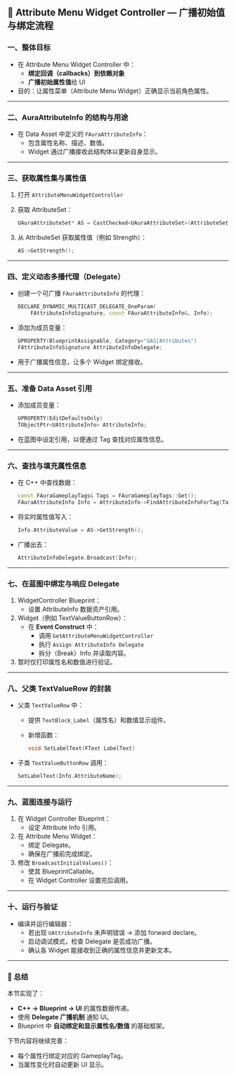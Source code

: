 ## 🎯 Attribute Menu Widget Controller — 广播初始值与绑定流程

### 一、整体目标

- 在 Attribute Menu Widget Controller 中：
  - **绑定回调（callbacks）到依赖对象**
  - **广播初始属性值**给 UI
- 目的：让属性菜单（Attribute Menu Widget）正确显示当前角色属性。

------

### 二、AuraAttributeInfo 的结构与用途

- 在 Data Asset 中定义的 `FAuraAttributeInfo`：
  - 包含属性名称、描述、数值。
  - Widget 通过广播接收此结构体以更新自身显示。

------

### 三、获取属性集与属性值

1. 打开 `AttributeMenuWidgetController`

2. 获取 AttributeSet：

   ```cpp
   UAuraAttributeSet* AS = CastChecked<UAuraAttributeSet>(AttributeSet);
   ```

3. 从 AttributeSet 获取属性值（例如 Strength）：

   ```cpp
   AS->GetStrength();
   ```

------

### 四、定义动态多播代理（Delegate）

- 创建一个可广播 `FAuraAttributeInfo` 的代理：

  ```cpp
  DECLARE_DYNAMIC_MULTICAST_DELEGATE_OneParam(
      FAttributeInfoSignature, const FAuraAttributeInfo&, Info);
  ```

- 添加为成员变量：

  ```cpp
  UPROPERTY(BlueprintAssignable, Category="GAS|Attributes")
  FAttributeInfoSignature AttributeInfoDelegate;
  ```

- 用于广播属性信息，让多个 Widget 绑定接收。

------

### 五、准备 Data Asset 引用

- 添加成员变量：

  ```cpp
  UPROPERTY(EditDefaultsOnly)
  TObjectPtr<UAttributeInfo> AttributeInfo;
  ```

- 在蓝图中设定引用，以便通过 Tag 查找对应属性信息。

------

### 六、查找与填充属性信息

- 在 C++ 中查找数据：

  ```cpp
  const FAuraGameplayTags& Tags = FAuraGameplayTags::Get();
  FAuraAttributeInfo Info = AttributeInfo->FindAttributeInfoForTag(Tags.Attributes_Primary_Strength);
  ```

- 将实时属性值写入：

  ```cpp
  Info.AttributeValue = AS->GetStrength();
  ```

- 广播出去：

  ```cpp
  AttributeInfoDelegate.Broadcast(Info);
  ```

------

### 七、在蓝图中绑定与响应 Delegate

1. WidgetController Blueprint：
   - 设置 AttributeInfo 数据资产引用。
2. Widget（例如 TextValueButtonRow）：
   - 在 **Event Construct** 中：
     - 调用 `GetAttributeMenuWidgetController`
     - 执行 `Assign AttributeInfo Delegate`
     - 拆分（Break）Info 并读取内容。
3. 暂时仅打印属性名和数值进行验证。

------

### 八、父类 TextValueRow 的封装

- 父类 `TextValueRow` 中：

  - 提供 `TextBlock_Label`（属性名）和数值显示组件。

  - 新增函数：

    ```cpp
    void SetLabelText(FText LabelText)
    ```

- 子类 `TextValueButtonRow` 调用：

  ```cpp
  SetLabelText(Info.AttributeName);
  ```

------

### 九、蓝图连接与运行

1. 在 Widget Controller Blueprint：
   - 设定 Attribute Info 引用。
2. 在 Attribute Menu Widget：
   - 绑定 Delegate。
   - 确保在广播前完成绑定。
3. 修改 `BroadcastInitialValues()`：
   - 使其 BlueprintCallable。
   - 在 Widget Controller 设置完后调用。

------

### 十、运行与验证

- 编译并运行编辑器：
  - 若出现 `UAttributeInfo` 未声明错误 → 添加 forward declare。
  - 启动调试模式，检查 Delegate 是否成功广播。
  - 确认各 Widget 能接收到正确的属性信息并更新文本。

------

### 🧩 总结

本节实现了：

- **C++ → Blueprint → UI** 的属性数据传递。
- 使用 **Delegate 广播机制** 通知 UI。
- Blueprint 中 **自动绑定和显示属性名/数值** 的基础框架。

下节内容将继续完善：

- 每个属性行绑定对应的 GameplayTag。
- 当属性变化时自动更新 UI 显示。

